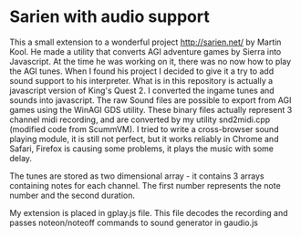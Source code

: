 ﻿Sarien with audio support
======================

This a small extension to a wonderful project http://sarien.net/ by Martin Kool. He made a utility that converts AGI adventure games by Sierra into Javascript. At the time he was working on it, there was no now how to play the AGI tunes. When I found his project I decided to give it a try to add sound support to his interpreter. What is in this repository is actually a javascript version of King's Quest 2. I converted the ingame tunes and sounds into javascript. The raw Sound files are possible to export from AGI games using the WinAGI GDS utility. These binary files actually represent 3 channel midi recording, and are converted by my utility snd2midi.cpp (modified code from ScummVM). I tried to write a cross-browser sound playing module, it is still not perfect, but it works reliably in Chrome and Safari, Firefox is causing some problems, it plays the music with some delay.

The tunes are stored as two dimensional array - it contains 3 arrays containing notes for each channel. The first number represents the note number and the second duration.

My extension is placed in gplay.js file. This file decodes the recording and passes noteon/noteoff commands to sound generator in gaudio.js